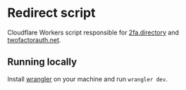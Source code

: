 # Redirect script

Cloudflare Workers script responsible for [2fa.directory](https://2fa.directory/) and [twofactorauth.net](https://twofactorauth.net/).

## Running locally

Install [wrangler](https://github.com/cloudflare/wrangler2) on your machine and run `wrangler dev`.
